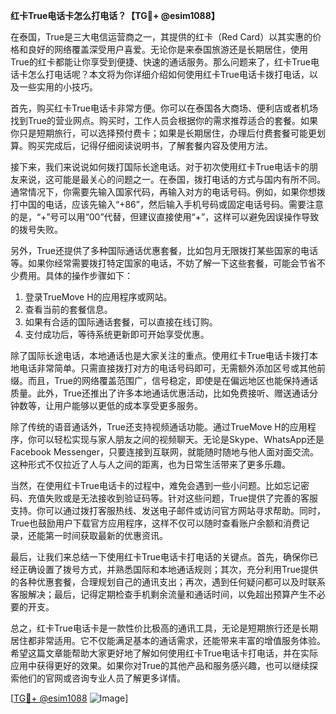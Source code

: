 **红卡True电话卡怎么打电话？【TG💪+ @esim1088】**

在泰国，True是三大电信运营商之一，其提供的红卡（Red Card）以其实惠的价格和良好的网络覆盖深受用户喜爱。无论你是来泰国旅游还是长期居住，使用True的红卡都能让你享受到便捷、快速的通话服务。那么问题来了，红卡True电话卡怎么打电话呢？本文将为你详细介绍如何使用红卡True电话卡拨打电话，以及一些实用的小技巧。

首先，购买红卡True电话卡非常方便。你可以在泰国各大商场、便利店或者机场找到True的营业网点。购买时，工作人员会根据你的需求推荐适合的套餐。如果你只是短期旅行，可以选择预付费卡；如果是长期居住，办理后付费套餐可能更划算。购买完成后，记得仔细阅读说明书，了解套餐内容及使用方法。

接下来，我们来说说如何拨打国际长途电话。对于初次使用红卡True电话卡的朋友来说，这可能是最关心的问题之一。在泰国，拨打电话的方式与国内有所不同。通常情况下，你需要先输入国家代码，再输入对方的电话号码。例如，如果你想拨打中国的电话，应该先输入“+86”，然后输入手机号码或固定电话号码。需要注意的是，“+”号可以用“00”代替，但建议直接使用“+”，这样可以避免因误操作导致的拨号失败。

另外，True还提供了多种国际通话优惠套餐，比如包月无限拨打某些国家的电话等。如果你经常需要拨打特定国家的电话，不妨了解一下这些套餐，可能会节省不少费用。具体的操作步骤如下：

1. 登录TrueMove H的应用程序或网站。
2. 查看当前的套餐信息。
3. 如果有合适的国际通话套餐，可以直接在线订购。
4. 支付成功后，等待系统更新即可开始享受优惠。

除了国际长途电话，本地通话也是大家关注的重点。使用红卡True电话卡拨打本地电话非常简单。只需直接拨打对方的电话号码即可，无需额外添加区号或其他前缀。而且，True的网络覆盖范围广，信号稳定，即使是在偏远地区也能保持通话质量。此外，True还推出了许多本地通话优惠活动，比如免费接听、赠送通话分钟数等，让用户能够以更低的成本享受更多服务。

除了传统的语音通话外，True还支持视频通话功能。通过TrueMove H的应用程序，你可以轻松实现与家人朋友之间的视频聊天。无论是Skype、WhatsApp还是Facebook Messenger，只要连接到互联网，就能随时随地与他人面对面交流。这种形式不仅拉近了人与人之间的距离，也为日常生活带来了更多乐趣。

当然，在使用红卡True电话卡的过程中，难免会遇到一些小问题。比如忘记密码、充值失败或是无法接收到验证码等。针对这些问题，True提供了完善的客服支持。你可以通过拨打客服热线、发送电子邮件或访问官方网站寻求帮助。同时，True也鼓励用户下载官方应用程序，这样不仅可以随时查看账户余额和消费记录，还能第一时间获取最新的优惠资讯。

最后，让我们来总结一下使用红卡True电话卡打电话的关键点。首先，确保你已经正确设置了拨号方式，并熟悉国际和本地通话规则；其次，充分利用True提供的各种优惠套餐，合理规划自己的通讯支出；再次，遇到任何疑问都可以及时联系客服解决；最后，记得定期检查手机剩余流量和通话时间，以免超出预算产生不必要的开支。

总之，红卡True电话卡是一款性价比极高的通讯工具，无论是短期旅行还是长期居住都非常适用。它不仅能满足基本的通话需求，还能带来丰富的增值服务体验。希望这篇文章能帮助大家更好地了解如何使用红卡True电话卡打电话，并在实际应用中获得更好的效果。如果你对True的其他产品和服务感兴趣，也可以继续探索他们的官网或咨询专业人员了解更多详情。

[[TG💪+ @esim1088](https://t.me/s/esim1088) ![Image](https://i.postimg.cc/4NQfJmqS/Snipaste-2025-05-13-00-14-12.png)]